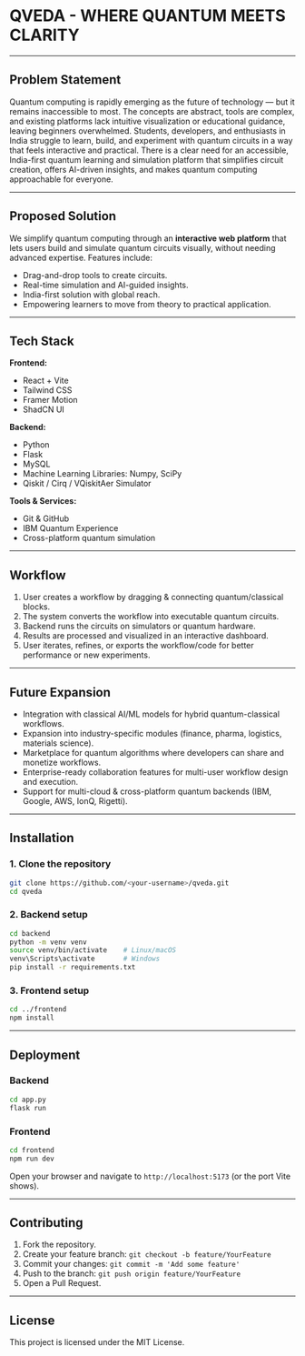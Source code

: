 # QVEDA - WHERE QUANTUM MEETS CLARITY

---

## Problem Statement
Quantum computing is rapidly emerging as the future of technology — but it remains inaccessible to most. The concepts are abstract, tools are complex, and existing platforms lack intuitive visualization or educational guidance, leaving beginners overwhelmed.
Students, developers, and enthusiasts in India struggle to learn, build, and experiment with quantum circuits in a way that feels interactive and practical.
There is a clear need for an accessible, India-first quantum learning and simulation platform that simplifies circuit creation, offers AI-driven insights, and makes quantum computing approachable for everyone.

---

## Proposed Solution
We simplify quantum computing through an **interactive web platform** that lets users build and simulate quantum circuits visually, without needing advanced expertise.
Features include:
- Drag-and-drop tools to create circuits.
- Real-time simulation and AI-guided insights.
- India-first solution with global reach.
- Empowering learners to move from theory to practical application.

---

## Tech Stack

**Frontend:**
- React + Vite
- Tailwind CSS
- Framer Motion
- ShadCN UI

**Backend:**
- Python
- Flask
- MySQL
- Machine Learning Libraries: Numpy, SciPy
- Qiskit / Cirq / VQiskitAer Simulator

**Tools & Services:**
- Git & GitHub
- IBM Quantum Experience
- Cross-platform quantum simulation

---

## Workflow
1. User creates a workflow by dragging & connecting quantum/classical blocks.
2. The system converts the workflow into executable quantum circuits.
3. Backend runs the circuits on simulators or quantum hardware.
4. Results are processed and visualized in an interactive dashboard.
5. User iterates, refines, or exports the workflow/code for better performance or new experiments.

---

## Future Expansion
- Integration with classical AI/ML models for hybrid quantum-classical workflows.
- Expansion into industry-specific modules (finance, pharma, logistics, materials science).
- Marketplace for quantum algorithms where developers can share and monetize workflows.
- Enterprise-ready collaboration features for multi-user workflow design and execution.
- Support for multi-cloud & cross-platform quantum backends (IBM, Google, AWS, IonQ, Rigetti).

---

## Installation

### 1. Clone the repository
```bash
git clone https://github.com/<your-username>/qveda.git
cd qveda
````

### 2. Backend setup

```bash
cd backend
python -m venv venv
source venv/bin/activate    # Linux/macOS
venv\Scripts\activate       # Windows
pip install -r requirements.txt
```

### 3. Frontend setup

```bash
cd ../frontend
npm install
```

---

## Deployment

### Backend

```bash
cd app.py
flask run
```

### Frontend

```bash
cd frontend
npm run dev
```

Open your browser and navigate to `http://localhost:5173` (or the port Vite shows).

---


## Contributing

1. Fork the repository.
2. Create your feature branch: `git checkout -b feature/YourFeature`
3. Commit your changes: `git commit -m 'Add some feature'`
4. Push to the branch: `git push origin feature/YourFeature`
5. Open a Pull Request.

---

## License

This project is licensed under the MIT License.


